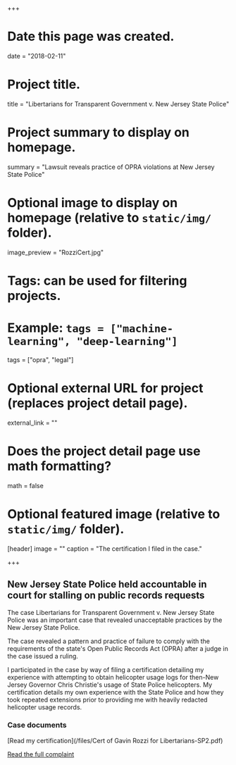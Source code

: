 +++
# Date this page was created.
date = "2018-02-11"

# Project title.
title = "Libertarians for Transparent Government v. New Jersey State Police"

# Project summary to display on homepage.
summary = "Lawsuit reveals practice of OPRA violations at New Jersey State Police"

# Optional image to display on homepage (relative to `static/img/` folder).
image_preview = "RozziCert.jpg"

# Tags: can be used for filtering projects.
# Example: `tags = ["machine-learning", "deep-learning"]`
tags = ["opra", "legal"]

# Optional external URL for project (replaces project detail page).
external_link = ""

# Does the project detail page use math formatting?
math = false

# Optional featured image (relative to `static/img/` folder).
[header]
image = ""
caption = "The certification I filed in the case."

+++
## New Jersey State Police held accountable in court for stalling on public records requests

The case Libertarians for Transparent Government v. New Jersey State Police was an important case that revealed unacceptable practices by the New Jersey State Police.

The case revealed a pattern and practice of failure to comply with the requirements of the state's Open Public Records Act (OPRA) after a judge in the case issued a ruling. 

I participated in the case by way of filing a certification detailing my experience with attempting to obtain helicopter usage logs
for then-New Jersey Governor Chris Christie's usage of State Police helicopters. My certification details my own experience with the State Police and how they took repeated extensions prior to providing me with heavily redacted helicopter usage records.

### Case documents

[Read my certification](/files/Cert of Gavin Rozzi for Libertarians-SP2.pdf)

[Read the full complaint](https://drive.google.com/file/d/0B66zM58TlOVKRTZERjNvNm1xM0U/view)
